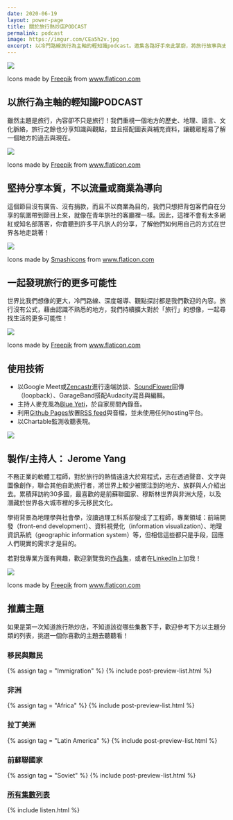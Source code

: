 ```yaml
---
date: 2020-06-19
layout: power-page
title: 關於旅行熱炒店PODCAST
permalink: podcast
image: https://imgur.com/CEa5h2v.jpg
excerpt: 以冷門路線旅行為主軸的輕知識podcast。邀集各路好手來此掌廚，將旅行故事與史地人文作為食材，30分鐘的大火快炒，與您一同細細品嘗來自世界各角落的獨特風味！
---
```


![](https://www.flaticon.com/svg/static/icons/svg/854/854878.svg)
<div class="attribution">Icons made by <a href="https://www.flaticon.com/authors/freepik" title="Freepik">Freepik</a> from <a href="https://www.flaticon.com/" title="Flaticon">www.flaticon.com</a></div>

## 以旅行為主軸的輕知識PODCAST

雖然主題是旅行，內容卻不只是旅行！我們重視一個地方的歷史、地理、語言、文化脈絡，旅行之餘也分享知識與觀點，並且搭配圖表與補充資料，讓聽眾輕易了解一個地方的過去與現在。

![](https://www.flaticon.com/svg/static/icons/svg/2937/2937833.svg)
<div class="attribution">Icons made by <a href="https://www.flaticon.com/authors/freepik" title="Freepik">Freepik</a> from <a href="https://www.flaticon.com/" title="Flaticon">www.flaticon.com</a></div>

## 堅持分享本質，不以流量或商業為導向

這個節目沒有廣告、沒有捐款，而且不以商業為目的，我們只想把背包客們自在分享的氛圍帶到節目上來，就像在青年旅社的客廳裡一樣。因此，這裡不會有太多網紅或知名部落客，你會聽到許多平凡旅人的分享，了解他們如何用自己的方式在世界各地走跳著！

![](https://www.flaticon.com/svg/static/icons/svg/1974/1974119.svg)
<div class="attribution">Icons made by <a href="https://www.flaticon.com/authors/smashicons" title="Smashicons">Smashicons</a> from <a href="https://www.flaticon.com/" title="Flaticon">www.flaticon.com</a></div>

## 一起發現旅行的更多可能性

世界比我們想像的更大，冷門路線、深度報導、觀點探討都是我們歡迎的內容。旅行沒有公式，藉由認識不熟悉的地方，我們持續擴大對於「旅行」的想像，一起尋找生活的更多可能性！

![](https://www.flaticon.com/svg/static/icons/svg/2946/2946176.svg)
<div class="attribution">Icons made by <a href="https://www.flaticon.com/authors/freepik" title="Freepik">Freepik</a> from <a href="https://www.flaticon.com/" title="Flaticon">www.flaticon.com</a></div>

## 使用技術

* 以Google Meet或[Zencastr](https://zencastr.com/)進行遠端訪談、[SoundFlower](https://github.com/mattingalls/Soundflower)回傳（loopback）、GarageBand搭配Audacity混音與編輯。
* 主持人麥克風為[Blue Yeti](https://www.bluemic.com/en-us/products/yeti/)，於自家房間內錄音。
* 利用[Github Pages](https://pages.github.com/)放置[RSS feed](https://ltsoj.com/podcast.xml)與音檔，並未使用任何hosting平台。
* 以Chartable監測收聽表現。

![](https://imgur.com/n8xiL46.jpg)

## 製作/主持人： Jerome Yang

不務正業的軟體工程師，對於旅行的熱情遠遠大於寫程式，志在透過聲音、文字與圖像創作，聯合其他自助旅行者，將世界上較少被關注到的地方、族群與人介紹出去。累積拜訪約30多國，最喜歡的是前蘇聯國家、穆斯林世界與非洲大陸，以及潛藏於世界各大城市裡的多元移民文化。

學術背景為地理學與社會學，沒讀過理工科系卻變成了工程師，專業領域：前端開發（front-end development）、資料視覺化（information visualization）、地理資訊系統（geographic information system）等，但相信這些都只是手段，回應人們現實的需求才是目的。

若對我專業方面有興趣，歡迎瀏覽我的[作品集](https://jeromeyang.com/)，或者在[LinkedIn](https://www.linkedin.com/in/jeromecyang/?locale=zh_TW)上加我！

![](https://www.flaticon.com/svg/static/icons/svg/3556/3556937.svg)
<div class="attribution">Icons made by <a href="https://www.flaticon.com/authors/freepik" title="Freepik">Freepik</a> from <a href="https://www.flaticon.com/" title="Flaticon">www.flaticon.com</a></div>

## 推薦主題

如果是第一次知道旅行熱炒店，不知道該從哪些集數下手，歡迎參考下方以主題分類的列表，挑選一個你喜歡的主題去聽聽看！

### 移民與難民

{% assign tag = "Immigration" %}
{% include post-preview-list.html %}

### 非洲

{% assign tag = "Africa" %}
{% include post-preview-list.html %}

### 拉丁美洲

{% assign tag = "Latin America" %}
{% include post-preview-list.html %}

### 前蘇聯國家

{% assign tag = "Soviet" %}
{% include post-preview-list.html %}

### [所有集數列表](/episodes)

{% include listen.html %}
